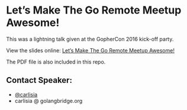 # Let’s Make The Go Remote Meetup Awesome!

This was a lightning talk given at the GopherCon 2016 kick-off party.

View the slides online: [Let’s Make The Go Remote Meetup Awesome!](https://speakerdeck.com/carlisia/lets-make-the-go-remote-meetup-awesome)

The PDF file is also included in this repo.

## Contact Speaker:

* [@carlisia](https://twitter.com/carlisia)
* carlisia @ golangbridge.org
